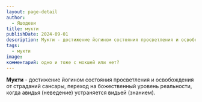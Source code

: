 ```yaml
---
layout: page-detail
author:
  - Яшодеви
title: мукти
publishDate: 2024-09-01
description: Мукти - достижение йогином состояния просветления и освобождения от страданий сансары, переход на божественный уровень реальности, когда авидья (неведение) устраняется видьей (знанием).
tags:
  - мукти
image: 
комментарий: одно и тоже с мокшей или нет?
---
```

**Мукти** - достижение йогином состояния просветления и освобождения от страданий сансары, переход на божественный уровень реальности, когда авидья (неведение) устраняется видьей (знанием).

